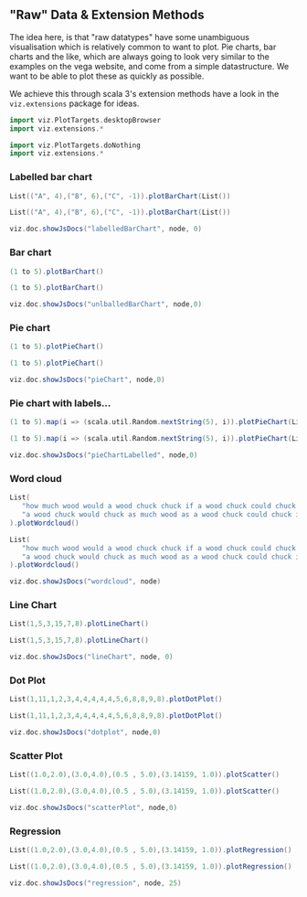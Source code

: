 
## "Raw" Data & Extension Methods

The idea here, is that "raw datatypes" have some unambiguous visualisation which is relatively common to want to plot. Pie charts, bar charts and the like, which are always going to look very similar to the examples on the vega website, and come from a simple datastructure. We want to be able to plot these as quickly as possible. 

We achieve this through scala 3's extension methods have a look in the ```viz.extensions``` package for ideas. 

```scala mdoc
import viz.PlotTargets.desktopBrowser
import viz.extensions.*
```

```scala mdoc:invisible:reset
import viz.PlotTargets.doNothing
import viz.extensions.*
```

### Labelled bar chart
```scala
List(("A", 4),("B", 6),("C", -1)).plotBarChart(List())
```
```scala mdoc:vegaspec:labelledBarChart
List(("A", 4),("B", 6),("C", -1)).plotBarChart(List())
```
```scala mdoc:js:invisible
viz.doc.showJsDocs("labelledBarChart", node, 0)
```

### Bar chart
```scala
(1 to 5).plotBarChart()
```
```scala mdoc:vegaspec:unlballedBarChart
(1 to 5).plotBarChart()
```
```scala mdoc:js:invisible
viz.doc.showJsDocs("unlballedBarChart", node,0)
```

### Pie chart
```scala
(1 to 5).plotPieChart()
```
```scala mdoc:vegaspec:pieChart
(1 to 5).plotPieChart()
```
```scala mdoc:js:invisible
viz.doc.showJsDocs("pieChart", node,0)
```
### Pie chart with labels... 
```scala
(1 to 5).map(i => (scala.util.Random.nextString(5), i)).plotPieChart(List())
```
```scala mdoc:vegaspec:pieChartLabelled
(1 to 5).map(i => (scala.util.Random.nextString(5), i)).plotPieChart(List())
```
```scala mdoc:js:invisible
viz.doc.showJsDocs("pieChartLabelled", node,0)
```

### Word cloud
```scala
List(
   "how much wood would a wood chuck chuck if a wood chuck could chuck wood", 
   "a wood chuck would chuck as much wood as a wood chuck could chuck if a wood chuck could chuck wood"
).plotWordcloud()
```
```scala mdoc:vegaspec:wordcloud
List(
   "how much wood would a wood chuck chuck if a wood chuck could chuck wood", 
   "a wood chuck would chuck as much wood as a wood chuck could chuck if a wood chuck could chuck wood"
).plotWordcloud()
```
```scala mdoc:js:invisible
viz.doc.showJsDocs("wordcloud", node)
```


### Line Chart
```scala
List(1,5,3,15,7,8).plotLineChart()
```
```scala mdoc:vegaspec:lineChart
List(1,5,3,15,7,8).plotLineChart()
```
```scala mdoc:js:invisible
viz.doc.showJsDocs("lineChart", node, 0)
```
### Dot Plot
```scala
List(1,11,1,2,3,4,4,4,4,4,5,6,8,8,9,8).plotDotPlot()
```
```scala mdoc:vegaspec:dotplot
List(1,11,1,2,3,4,4,4,4,4,5,6,8,8,9,8).plotDotPlot()
```
```scala mdoc:js:invisible
viz.doc.showJsDocs("dotplot", node,0)
```
### Scatter Plot
```scala
List((1.0,2.0),(3.0,4.0),(0.5 , 5.0),(3.14159, 1.0)).plotScatter()
```
```scala mdoc:vegaspec:scatterPlot
List((1.0,2.0),(3.0,4.0),(0.5 , 5.0),(3.14159, 1.0)).plotScatter()
```
```scala mdoc:js:invisible
viz.doc.showJsDocs("scatterPlot", node,0)
```
### Regression
```scala
List((1.0,2.0),(3.0,4.0),(0.5 , 5.0),(3.14159, 1.0)).plotRegression()
```
```scala mdoc:vegaspec:regression
List((1.0,2.0),(3.0,4.0),(0.5 , 5.0),(3.14159, 1.0)).plotRegression()
```
```scala mdoc:js:invisible
viz.doc.showJsDocs("regression", node, 25)
```
